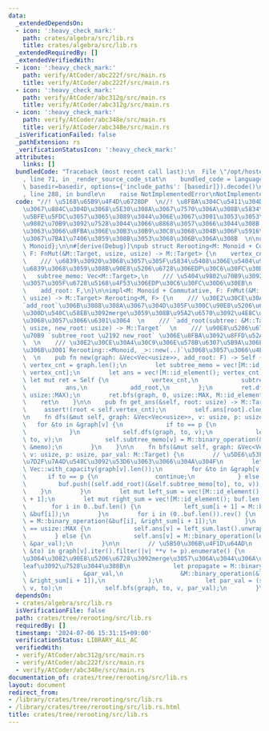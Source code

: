 ```yaml
---
data:
  _extendedDependsOn:
  - icon: ':heavy_check_mark:'
    path: crates/algebra/src/lib.rs
    title: crates/algebra/src/lib.rs
  _extendedRequiredBy: []
  _extendedVerifiedWith:
  - icon: ':heavy_check_mark:'
    path: verify/AtCoder/abc222f/src/main.rs
    title: verify/AtCoder/abc222f/src/main.rs
  - icon: ':heavy_check_mark:'
    path: verify/AtCoder/abc312g/src/main.rs
    title: verify/AtCoder/abc312g/src/main.rs
  - icon: ':heavy_check_mark:'
    path: verify/AtCoder/abc348e/src/main.rs
    title: verify/AtCoder/abc348e/src/main.rs
  _isVerificationFailed: false
  _pathExtension: rs
  _verificationStatusIcon: ':heavy_check_mark:'
  attributes:
    links: []
  bundledCode: "Traceback (most recent call last):\n  File \"/opt/hostedtoolcache/Python/3.10.14/x64/lib/python3.10/site-packages/onlinejudge_verify/documentation/build.py\"\
    , line 71, in _render_source_code_stat\n    bundled_code = language.bundle(stat.path,\
    \ basedir=basedir, options={'include_paths': [basedir]}).decode()\n  File \"/opt/hostedtoolcache/Python/3.10.14/x64/lib/python3.10/site-packages/onlinejudge_verify/languages/rust.py\"\
    , line 288, in bundle\n    raise NotImplementedError\nNotImplementedError\n"
  code: "//! \u5168\u65B9\u4F4D\u6728DP  \n//! \u8FBA\u304C\u5411\u304D\u3064\u304D\
    \u3067\u884C\u304D\u3068\u5E30\u308A\u3067\u7570\u306A\u308B\u5834\u5408\u306B\
    \u5BFE\u5FDC\u3057\u3065\u3089\u3044\u306E\u3067\u3001\u3053\u3053\u3067\u306F\
    \u9802\u70B9\u3092\u7528\u3044\u3066\u8868\u3057\u3066\u3044\u308B  \n//! \u5F93\
    \u3063\u3066\u8FBA\u306E\u30B3\u30B9\u30C8\u3068\u304B\u306F\u5916\u3067hashmap\u7B49\
    \u3067\u7BA1\u7406\u3059\u308B\u3053\u3068\u306B\u306A\u308B  \n\nuse algebra::{Commutative,\
    \ Monoid};\n\n#[derive(Debug)]\npub struct Rerooting<M: Monoid + Commutative,\
    \ F: FnMut(&M::Target, usize, usize) -> M::Target> {\n    vertex_cnt: usize,\n\
    \    /// \u6839\u30920\u3068\u3057\u305F\u5834\u5408\u306E\u5404\u9802\u70B9\u3092\
    \u6839\u3068\u3059\u308B\u90E8\u5206\u6728\u306EDP\u30C6\u30FC\u30D6\u30EB\n \
    \   subtree_memo: Vec<M::Target>,\n    /// \u5404\u9802\u70B9\u3092\u6839\u3068\
    \u3057\u305F\u6728\u5168\u4F53\u306EDP\u30C6\u30FC\u30D6\u30EB\n    ans: Vec<M::Target>,\n\
    \    add_root: F,\n}\n\nimpl<M: Monoid + Commutative, F: FnMut(&M::Target, usize,\
    \ usize) -> M::Target> Rerooting<M, F> {\n    /// \u30E2\u30CE\u30A4\u30C9`M`\u306F\
    `add_root`\u306B\u3088\u308A\u3067\u304D\u305F\u300C\u90E8\u5206\u6728+\u4E00\u8FBA\
    \u300D\u540C\u58EB\u3092merge\u3059\u308B\u95A2\u6570\u3092\u4E8C\u9805\u6F14\u7B97\
    \u3068\u3057\u3066\u6301\u3064  \n    /// `add_root(subtree: &M::Target, subtree_root:\
    \ usize, new_root: usize) -> M::Target`  \n    /// \u90E8\u5206\u6728\u306B\u9802\
    \u70B9 `subtree_root \u2192 new_root` \u306E\u8FBA\u3092\u8FFD\u52A0\u3059\u308B\
    \  \n    /// \u30E2\u30CE\u30A4\u30C9\u306E\u578B\u6307\u5B9A\u306E\u305F\u3081\
    \u306B\u3001`Rerooting::<Monoid, _>::new(..)`\u3068\u3057\u3066\u4E0B\u3055\u3044\
    \  \n    pub fn new(graph: &Vec<Vec<usize>>, add_root: F) -> Self {\n        let\
    \ vertex_cnt = graph.len();\n        let subtree_memo = vec![M::id_element();\
    \ vertex_cnt];\n        let ans = vec![M::id_element(); vertex_cnt];\n       \
    \ let mut ret = Self {\n            vertex_cnt,\n            subtree_memo,\n \
    \           ans,\n            add_root,\n        };\n        ret.dfs(graph, 0,\
    \ usize::MAX);\n        ret.bfs(graph, 0, usize::MAX, M::id_element());\n    \
    \    ret\n    }\n\n    pub fn get_ans(&self, root: usize) -> M::Target {\n   \
    \     assert!(root < self.vertex_cnt);\n        self.ans[root].clone()\n    }\n\
    \n    fn dfs(&mut self, graph: &Vec<Vec<usize>>, v: usize, p: usize) {\n     \
    \   for &to in &graph[v] {\n            if to == p {\n                continue;\n\
    \            }\n            self.dfs(graph, to, v);\n            let memo = (self.add_root)(&self.subtree_memo[to],\
    \ to, v);\n            self.subtree_memo[v] = M::binary_operation(&self.subtree_memo[v],\
    \ &memo);\n        }\n    }\n\n    fn bfs(&mut self, graph: &Vec<Vec<usize>>,\
    \ v: usize, p: usize, par_val: M::Target) {\n        // \u5DE6\u53F3\u304B\u3089\
    \u7D2F\u7A4D\u548C\u3092\u53D6\u3063\u3066\u304A\u304F\n        let mut buf =\
    \ Vec::with_capacity(graph[v].len());\n        for &to in &graph[v] {\n      \
    \      if to == p {\n                continue;\n            } else {\n       \
    \         buf.push((self.add_root)(&self.subtree_memo[to], to, v));\n        \
    \    }\n        }\n        let mut left_sum = vec![M::id_element(); buf.len()\
    \ + 1];\n        let mut right_sum = vec![M::id_element(); buf.len() + 1];\n \
    \       for i in 0..buf.len() {\n            left_sum[i + 1] = M::binary_operation(&left_sum[i],\
    \ &buf[i]);\n        }\n        for i in (0..buf.len()).rev() {\n            right_sum[i]\
    \ = M::binary_operation(&buf[i], &right_sum[i + 1]);\n        }\n        if p\
    \ == usize::MAX {\n            self.ans[v] = left_sum.last().unwrap().clone();\n\
    \        } else {\n            self.ans[v] = M::binary_operation(left_sum.last().unwrap(),\
    \ &par_val);\n        }\n\n        // \u5B50\u306B\u4F1D\u64AD\n        for (i,\
    \ &to) in graph[v].iter().filter(|v| **v != p).enumerate() {\n            // \u4E00\
    \u3064\u3082\u90E8\u5206\u6728\u3092merge\u3057\u306A\u3044\u306A\u3089\u3001\
    leaf\u3092\u7528\u3044\u308B\n            let propagate = M::binary_operation(\n\
    \                &par_val,\n                &M::binary_operation(&left_sum[i],\
    \ &right_sum[i + 1]),\n            );\n            let par_val = (self.add_root)(&propagate,\
    \ v, to);\n            self.bfs(graph, to, v, par_val);\n        }\n    }\n}\n"
  dependsOn:
  - crates/algebra/src/lib.rs
  isVerificationFile: false
  path: crates/tree/rerooting/src/lib.rs
  requiredBy: []
  timestamp: '2024-07-06 15:31:15+09:00'
  verificationStatus: LIBRARY_ALL_AC
  verifiedWith:
  - verify/AtCoder/abc312g/src/main.rs
  - verify/AtCoder/abc222f/src/main.rs
  - verify/AtCoder/abc348e/src/main.rs
documentation_of: crates/tree/rerooting/src/lib.rs
layout: document
redirect_from:
- /library/crates/tree/rerooting/src/lib.rs
- /library/crates/tree/rerooting/src/lib.rs.html
title: crates/tree/rerooting/src/lib.rs
---
```

